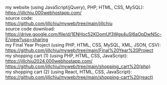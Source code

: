 my website (using JavaScript(jQuery), PHP, HTML, CSS, MySQL): <br/>
https://jillchiu.000webhostapp.com/ <br/>
source code: <br/>
https://github.com/jillchiu/myweb/tree/main/jillchiu <br/>
source code download: <br/>
https://drive.google.com/file/d/1ENHoc52KDomUf3Wgs4uSl6aOpDwNSc-E/view?usp=sharing <br/>
my Final Year Project (using PHP, HTML, CSS, MySQL, XML, JSON, CSV): <br/>
https://github.com/jillchiu/myweb/tree/main/Final%20Year%20Project <br/>
my shopping cart (1) (using PHP, HTML, CSS, JavaScript): <br/>
https://jillchiu2024.000webhostapp.com/<br/>
https://github.com/jillchiu/myweb/tree/main/shopping_cart%20(php) <br/>
my shopping cart (2) (using React, HTML, CSS, JavaScript): <br/>
https://github.com/jillchiu/myweb/tree/main/shopping-cart%20(react) <br/>
